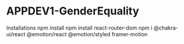 # APPDEV1-GenderEquality
Installations
npm install
npm install react-router-dom
npm i @chakra-ui/react @emotion/react @emotion/styled framer-motion
